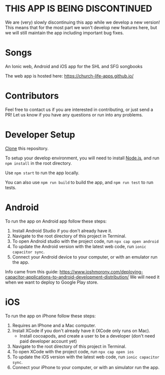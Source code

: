 # THIS APP IS BEING DISCONTINUED

We are (very) slowly discontinuing this app while we develop a new version! This means that for the most part we won't develop new features here, but we will still maintain the app including important bug fixes.

# Songs

An Ionic web, Android and iOS app for the SHL and SFG songbooks

The web app is hosted here: https://church-life-apps.github.io/

# Contributors

Feel free to contact us if you are interested in contributing, or just send a PR! Let us know if you have any questions or run into any problems.

# Developer Setup

[Clone](https://docs.github.com/en/github/creating-cloning-and-archiving-repositories/cloning-a-repository-from-github/cloning-a-repository) this repository.

To setup your develop environment, you will need to install [Node.js](https://nodejs.org/en/download/), and run `npm install` in the root directory.

Use `npm start` to run the app locally.

You can also use `npm run build` to build the app, and `npm run test` to run tests.

# Android

To run the app on Android app follow these steps:

1. Install Android Studio if you don't already have it.
2. Navigate to the root directory of this project in Terminal.
3. To open Android studio with the project code, run `npx cap open android`
4. To update the Android version with the latest web code, run `ionic capacitor sync`.
5. Connect your Android device to your computer, or with an emulator run the app.

Info came from this guide: https://www.joshmorony.com/deploying-capacitor-applications-to-android-development-distribution/
We will need it when we want to deploy to Google Play store.

# iOS

To run the app on iPhone follow these steps:

1. Requires an IPhone and a Mac computer.
2. Install XCode if you don't already have it (XCode only runs on Mac).
   - Install cocoapods, and create a user to be a developer (don't need paid developer account yet)
3. Navigate to the root directory of this project in Terminal.
4. To open XCode with the project code, run `npx cap open ios`
5. To update the iOS version with the latest web code, run `ionic capacitor sync`.
6. Connect your iPhone to your computer, or with an simulator run the app.
